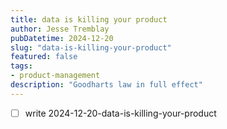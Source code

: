 ```yaml
---
title: data is killing your product
author: Jesse Tremblay
pubDatetime: 2024-12-20
slug: "data-is-killing-your-product"
featured: false
tags:
- product-management
description: "Goodharts law in full effect"
---
```

- [ ] write 2024-12-20-data-is-killing-your-product
